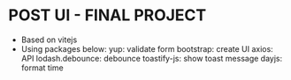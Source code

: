 # POST UI - FINAL PROJECT

- Based on vitejs
- Using packages below:
 yup: validate form
 bootstrap: create UI 
 axios: API
 lodash.debounce: debounce
 toastify-js: show toast message
 dayjs: format time

